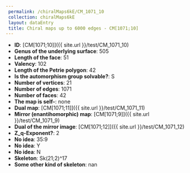 ```yaml
--- 
 permalink: /chiralMaps6kE/CM_1071_10 
 collection: chiralMaps6kE
 layout: dataEntry
 title: Chiral maps up to 6000 edges - CM[1071;10]
---
```


- **ID**: [CM[1071;10]]({{ site.url }}/test/CM_1071_10)
- **Genus of the underlying surface**: 505
- **Length of the face**: 51
- **Valency**: 102
- **Length of the Petrie polygon**: 42
- **Is the automorphism group solvable?**: S
- **Number of vertices**: 21
- **Number of edges**: 1071
- **Number of faces**: 42
- **The map is self-**: none
- **Dual map**: [CM[1071;11]]({{ site.url }}/test/CM_1071_11)
- **Mirror (enantihomorphic) map**: [CM[1071;9]]({{ site.url }}/test/CM_1071_9)
- **Dual of the mirror image**: [CM[1071;12]]({{ site.url }}/test/CM_1071_12)
- **Z_q-Exponent?**: 2
- **No idea**:  35:9
- **No idea**: Y
- **No idea**: N
- **Skeleton**: Sk(21;2)^17
- **Some other kind of skeleton**: nan
